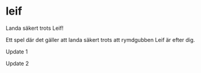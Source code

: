 # leif
Landa säkert trots Leif!

Ett spel där det gäller att landa säkert trots att rymdgubben Leif är efter dig.

Update 1

Update 2
